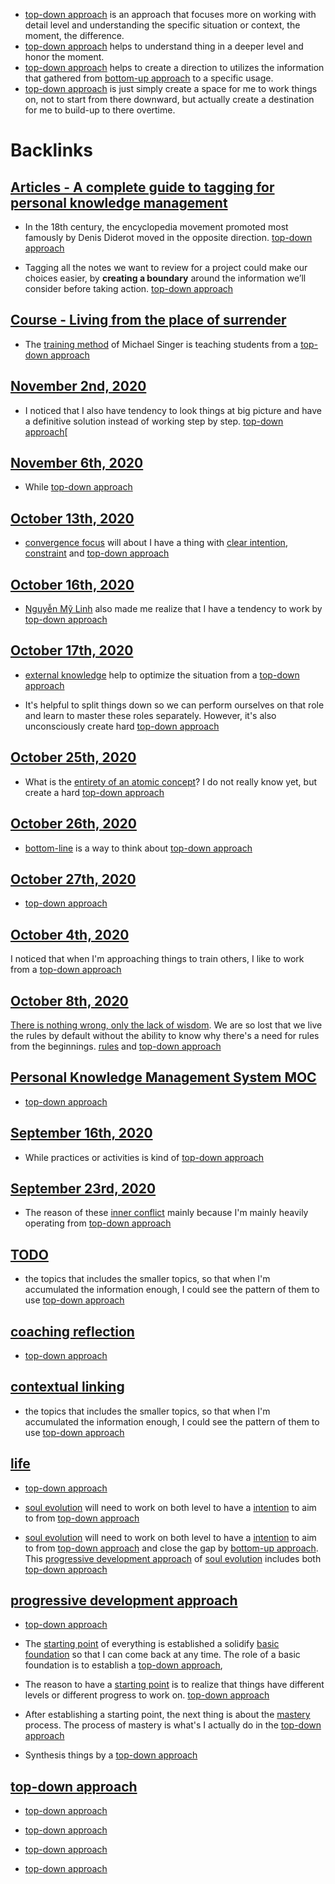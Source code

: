 - [top-down approach](<top-down approach.md>) is an approach that focuses more on working with detail level and understanding the specific situation or context, the moment, the difference.
- [top-down approach](<top-down approach.md>) helps to understand thing in a deeper level and honor the moment.
- [top-down approach](<top-down approach.md>) helps to create a direction to utilizes the information that gathered from [bottom-up approach](<bottom-up approach.md>) to a specific usage.
- [top-down approach](<top-down approach.md>) is just simply create a space for me to work things on, not to start from there downward, but actually create a destination for me to build-up to there overtime.

# Backlinks
## [Articles - A complete guide to tagging for personal knowledge management](<Articles - A complete guide to tagging for personal knowledge management.md>)
- In the 18th century, the encyclopedia movement promoted most famously by Denis Diderot moved in the opposite direction. [top-down approach](<top-down approach.md>)

- Tagging all the notes we want to review for a project could make our choices easier, by **creating a boundary** around the information we’ll consider before taking action. [top-down approach](<top-down approach.md>)

## [Course - Living from the place of surrender](<Course - Living from the place of surrender.md>)
- The [training method](<training method.md>) of Michael Singer is teaching students from a [top-down approach](<top-down approach.md>)

## [November 2nd, 2020](<November 2nd, 2020.md>)
- I noticed that I also have tendency to look things at big picture and have a definitive solution instead of working step by step. [top-down approach](<top-down approach.md>)[

## [November 6th, 2020](<November 6th, 2020.md>)
- While [top-down approach](<top-down approach.md>)

## [October 13th, 2020](<October 13th, 2020.md>)
- [convergence focus](<convergence focus.md>) will about I have a thing with [clear intention](<clear intention.md>), [constraint](<constraint.md>) and [top-down approach](<top-down approach.md>)

## [October 16th, 2020](<October 16th, 2020.md>)
- [Nguyễn Mỹ Linh](<Nguyễn Mỹ Linh.md>) also made me realize that I have a tendency to work by [top-down approach](<top-down approach.md>)

## [October 17th, 2020](<October 17th, 2020.md>)
- [external knowledge](<external knowledge.md>) help to optimize the situation from a [top-down approach](<top-down approach.md>)

- It's helpful to split things down so we can perform ourselves on that role and learn to master these roles separately. However, it's also unconsciously create hard [top-down approach](<top-down approach.md>)

## [October 25th, 2020](<October 25th, 2020.md>)
- What is the [entirety of an atomic concept](<entirety of an atomic concept.md>)? I do not really know yet, but create a hard [top-down approach](<top-down approach.md>)

## [October 26th, 2020](<October 26th, 2020.md>)
- [bottom-line](<bottom-line.md>) is a way to think about [top-down approach](<top-down approach.md>)

## [October 27th, 2020](<October 27th, 2020.md>)
- [top-down approach](<top-down approach.md>)

## [October 4th, 2020](<October 4th, 2020.md>)
I noticed that when I'm approaching things to train others, I like to work from a [top-down approach](<top-down approach.md>)

## [October 8th, 2020](<October 8th, 2020.md>)
[There is nothing wrong, only the lack of wisdom](<There is nothing wrong, only the lack of wisdom.md>). We are so lost that we live the rules by default without the ability to know why there's a need for rules from the beginnings. [rules](<rules.md>) and [top-down approach](<top-down approach.md>)

## [Personal Knowledge Management System MOC](<Personal Knowledge Management System MOC.md>)
- [top-down approach](<top-down approach.md>)

## [September 16th, 2020](<September 16th, 2020.md>)
- While practices or activities is kind of [top-down approach](<top-down approach.md>)

## [September 23rd, 2020](<September 23rd, 2020.md>)
- The reason of these [inner conflict](<inner conflict.md>) mainly because I'm mainly heavily operating from [top-down approach](<top-down approach.md>)

## [TODO](<TODO.md>)
- the topics that includes the smaller topics, so that when I'm accumulated the information enough, I could see the pattern of them to use [top-down approach](<top-down approach.md>)

## [coaching reflection](<coaching reflection.md>)
- [top-down approach](<top-down approach.md>)

## [contextual linking](<contextual linking.md>)
- the topics that includes the smaller topics, so that when I'm accumulated the information enough, I could see the pattern of them to use [top-down approach](<top-down approach.md>)

## [life](<life.md>)
- [top-down approach](<top-down approach.md>)

- [soul evolution](<soul evolution.md>) will need to work on both level to have a [intention](<intention.md>) to aim to from [top-down approach](<top-down approach.md>)

- [soul evolution](<soul evolution.md>) will need to work on both level to have a [intention](<intention.md>) to aim to from [top-down approach](<top-down approach.md>) and close the gap by [bottom-up approach](<bottom-up approach.md>). This [progressive development approach](<progressive development approach.md>) of [soul evolution](<soul evolution.md>) includes both [top-down approach](<top-down approach.md>)

## [progressive development approach](<progressive development approach.md>)
-  [top-down approach](<top-down approach.md>)

- The [starting point](<starting point.md>) of everything is established a solidify [basic foundation](<basic foundation.md>) so that I can come back at any time. The role of a basic foundation is to establish a [top-down approach](<top-down approach.md>),

- The reason to have a [starting point](<starting point.md>) is to realize that things have different levels or different progress to work on. [top-down approach](<top-down approach.md>)

- After establishing a starting point, the next thing is about the [mastery](<mastery.md>) process. The process of mastery is what's I actually do in the [top-down approach](<top-down approach.md>)

- Synthesis things by a [top-down approach](<top-down approach.md>)

## [top-down approach](<top-down approach.md>)
- [top-down approach](<top-down approach.md>)

- [top-down approach](<top-down approach.md>)

- [top-down approach](<top-down approach.md>)

- [top-down approach](<top-down approach.md>)

